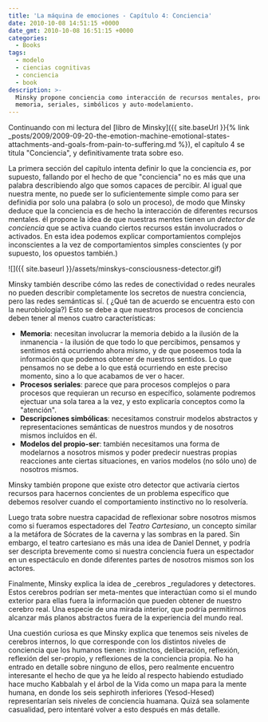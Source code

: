 ```yaml
---
title: 'La máquina de emociones - Capítulo 4: Conciencia'
date: 2010-10-08 14:51:15 +0000
date_gmt: 2010-10-08 16:51:15 +0000
categories:
  - Books
tags:
  - modelo
  - ciencias cognitivas
  - conciencia
  - book
description: >-
  Minsky propone conciencia como interacción de recursos mentales, procesos de
  memoria, seriales, simbólicos y auto-modelamiento.
---
```



Continuando con mi lectura del [libro de Minsky]({{ site.baseUrl }}{% link _posts/2009/2009-09-20-the-emotion-machine-emotional-states-attachments-and-goals-from-pain-to-suffering.md %}), el capítulo 4 se titula "Conciencia", y definitivamente trata sobre eso.

La primera sección del capítulo intenta definir lo que la conciencia _es_, por supuesto, fallando por el hecho de que "conciencia" no es más que una palabra describiendo algo que somos capaces de percibir. Al igual que nuestra mente, no puede ser lo suficientemente simple como para ser definidia por solo una palabra (o solo un proceso), de modo que Minsky deduce que la conciencia es de hecho la interacción de diferentes recursos mentales. él propone la idea de que nuestras mentes tienen un _detector de conciencia_ que se activa cuando ciertos recursos están involucrados o activados. En esta idea podemos explicar comportamientos complejos inconscientes a la vez de comportamientos simples conscientes (y por supuesto, los opuestos también.)

![]({{ site.baseurl }}/assets/minskys-consciousness-detector.gif)

Minsky también describe cómo las redes de conectividad o redes neurales no pueden describir completamente los secretos de nuestra conciencia, pero las redes semánticas sí. ( ¿Qué tan de acuerdo se encuentra esto con la neurobiología?) Esto se debe a que nuestros procesos de conciencia deben tener al menos cuatro características:

- **Memoria**: necesitan involucrar la memoria debido a la ilusión de la inmanencia - la ilusión de que todo lo que percibimos, pensamos y sentimos está ocurriendo ahora mismo, y de que poseemos toda la información que podemos obtener de nuestros sentidos. Lo que pensamos no se debe a lo que está ocurriendo en este preciso momento, sino a lo que acabamos de ver o hacer.
- **Procesos seriales**: parece que para procesos complejos o para procesos que requieran un recurso en específico, solamente podremos ejectuar una sola tarea a la vez, y esto explicaría conceptos como la "atención".
- **Descripciones simbólicas**: necesitamos construir modelos abstractos y representaciones semánticas de nuestros mundos y de nosotros mismos incluídos en él.
- **Modelos del propio-ser**: también necesitamos una forma de modelarnos a nosotros mismos y poder predecir nuestras propias reacciones ante ciertas situaciones, en varios modelos (no sólo uno) de nosotros mismos.

Minsky también propone que existe otro detector que activaría ciertos recursos para hacernos concientes de un problema específico que debemos resolver cuando el comportamiento instinctivo no lo resolvería.

Luego trata sobre nuestra capacidad de reflexionar sobre nosotros mismos como si fueramos espectadores del _Teatro Cartesiano_, un concepto similar a la metáfora de Sócrates de la caverna y las sombras en la pared. Sin embargo, el teatro cartesiano es más una idea de Daniel Dennet, y podría ser descripta brevemente como si nuestra conciencia fuera un espectador en un espectáculo en donde diferentes partes de nosotros mismos son los actores.

Finalmente, Minsky explica la idea de _cerebros _reguladores y detectores. Estos cerebros podrían ser meta-mentes que interactúan como si el mundo exterior para ellas fuera la información que pueden obtener de nuestro cerebro real. Una especie de una mirada interior, que podría permitirnos alcanzar más planos abstractos fuera de la experiencia del mundo real.

Una cuestión curiosa es que Minsky explica que tenemos seis niveles de cerebros internos, lo que corresponde con los distintos niveles de conciencia que los humanos tienen: instinctos, deliberación, reflexión, reflexión del ser-propio, y reflexiones de la conciencia propia. No ha entrado en detalle sobre ninguno de ellos, pero realmente encuentro interesante el hecho de que ya he leído al respecto habiendo estudiado hace mucho Kabbalah y el árbol de la Vida como un mapa para la mente humana, en donde los seis sephiroth inferiores (Yesod-Hesed) representarían seis niveles de conciencia huamana. Quizá sea solamente casualidad, pero intentaré volver a esto después en más detalle.

